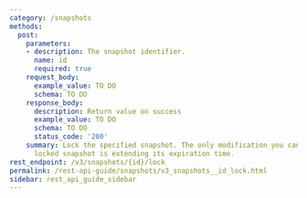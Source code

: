 ```yaml
---
category: /snapshots
methods:
  post:
    parameters:
    - description: The snapshot identifier.
      name: id
      required: true
    request_body:
      example_value: TO DO
      schema: TO DO
    response_body:
      description: Return value on success
      example_value: TO DO
      schema: TO DO
      status_code: '200'
    summary: Lock the specified snapshot. The only modification you can make to a
      locked snapshot is extending its expiration time.
rest_endpoint: /v3/snapshots/{id}/lock
permalink: /rest-api-guide/snapshots/v3_snapshots__id_lock.html
sidebar: rest_api_guide_sidebar
---
```

